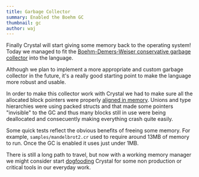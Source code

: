 ```yaml
---
title: Garbage Collector
summary: Enabled the Boehm GC
thumbnail: gc
author: waj
---
```


Finally Crystal will start giving some memory back to the operating system! Today we managed to fit the [Boehm-Demers-Weiser conservative garbage collector](https://www.hboehm.info/gc/) into the language.

Although we plan to implement a more appropriate and custom garbage collector in the future, it's a really good starting point to make the language more robust and usable.

In order to make this collector work with Crystal we had to make sure all the allocated block pointers were properly [aligned in memory](https://github.com/crystal-lang/crystal/commit/6657d3c84c93ec0c886aa9262b2a33791e22285f). Unions and type hierarchies were using packed structs and that made some pointers "invisible" to the GC and thus many blocks still in use were being deallocated and consecuently making everything crash quite easily.

Some quick tests reflect the obvious benefits of freeing some memory. For example, `samples/mandelbrot2.cr` used to require around 13MB of memory to run. Once the GC is enabled it uses just under 1MB.

There is still a long path to travel, but now with a working memory manager we might consider start [dogfooding](http://en.wikipedia.org/wiki/Eating_your_own_dog_food) Crystal for some non production or critical tools in our everyday work.
